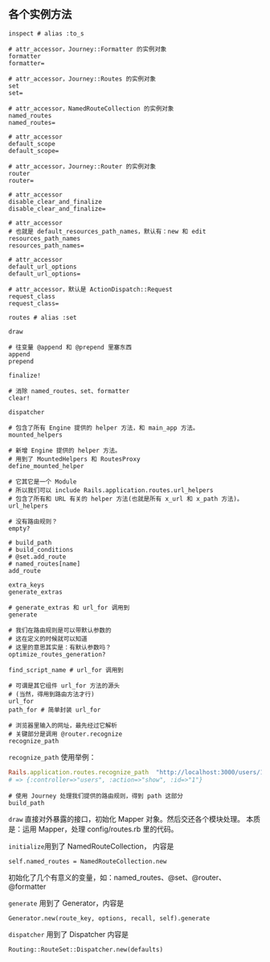 ## 各个实例方法

```
inspect # alias :to_s

# attr_accessor，Journey::Formatter 的实例对象
formatter
formatter=

# attr_accessor，Journey::Routes 的实例对象
set
set=

# attr_accessor，NamedRouteCollection 的实例对象
named_routes
named_routes=

# attr_accessor
default_scope
default_scope=

# attr_accessor，Journey::Router 的实例对象
router
router=

# attr_accessor
disable_clear_and_finalize
disable_clear_and_finalize=

# attr_accessor
# 也就是 default_resources_path_names，默认有：new 和 edit
resources_path_names
resources_path_names=

# attr_accessor
default_url_options
default_url_options=

# attr_accessor，默认是 ActionDispatch::Request
request_class
request_class=

routes # alias :set

draw

# 往变量 @append 和 @prepend 里塞东西
append
prepend

finalize!

# 消除 named_routes、set、formatter
clear!

dispatcher

# 包含了所有 Engine 提供的 helper 方法，和 main_app 方法。
mounted_helpers

# 新增 Engine 提供的 helper 方法。
# 用到了 MountedHelpers 和 RoutesProxy
define_mounted_helper

# 它其它是一个 Module
# 所以我们可以 include Rails.application.routes.url_helpers
# 包含了所有和 URL 有关的 helper 方法(也就是所有 x_url 和 x_path 方法)。
url_helpers

# 没有路由规则？
empty?

# build_path
# build_conditions
# @set.add_route
# named_routes[name]
add_route

extra_keys
generate_extras

# generate_extras 和 url_for 调用到
generate

# 我们在路由规则是可以带默认参数的
# 这在定义的时候就可以知道
# 这里的意思其实是：有默认参数吗？
optimize_routes_generation?

find_script_name # url_for 调用到

# 可谓是其它组件 url_for 方法的源头
# (当然，得用到路由方法才行)
url_for
path_for # 简单封装 url_for

# 浏览器里输入的网址，最先经过它解析
# 关键部分是调用 @router.recognize
recognize_path
```

`recognize_path` 使用举例：

```ruby
Rails.application.routes.recognize_path  "http://localhost:3000/users/1"
# => {:controller=>"users", :action=>"show", :id=>"1"}
```

```
# 使用 Journey 处理我们提供的路由规则，得到 path 这部分
build_path
```

`draw` 直接对外暴露的接口，初始化 Mapper 对象。然后交还各个模块处理。
本质是：运用 Mapper，处理 config/routes.rb 里的代码。

`initialize`用到了 NamedRouteCollection， 内容是

```
self.named_routes = NamedRouteCollection.new
```

初始化了几个有意义的变量，如：named_routes、@set、@router、@formatter

`generate` 用到了 Generator，内容是

```
Generator.new(route_key, options, recall, self).generate
```

`dispatcher` 用到了 Dispatcher 内容是

```
Routing::RouteSet::Dispatcher.new(defaults)
```
